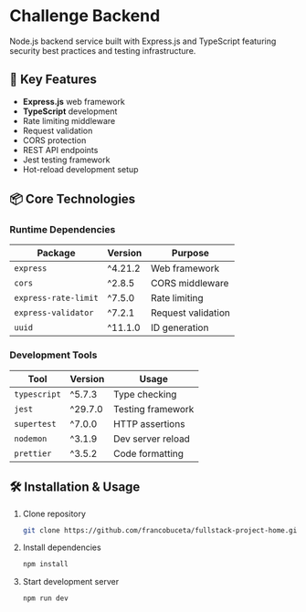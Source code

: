 # Challenge Backend

Node.js backend service built with Express.js and TypeScript featuring security best practices and testing infrastructure.

## 🚀 Key Features
- **Express.js** web framework
- **TypeScript** development
- Rate limiting middleware
- Request validation
- CORS protection
- REST API endpoints
- Jest testing framework
- Hot-reload development setup

## 📦 Core Technologies

### Runtime Dependencies
| Package | Version | Purpose |
|---------|---------|---------|
| `express` | ^4.21.2 | Web framework |
| `cors` | ^2.8.5 | CORS middleware |
| `express-rate-limit` | ^7.5.0 | Rate limiting |
| `express-validator` | ^7.2.1 | Request validation |
| `uuid` | ^11.1.0 | ID generation |

### Development Tools
| Tool | Version | Usage |
|------|---------|-------|
| `typescript` | ^5.7.3 | Type checking |
| `jest` | ^29.7.0 | Testing framework |
| `supertest` | ^7.0.0 | HTTP assertions |
| `nodemon` | ^3.1.9 | Dev server reload |
| `prettier` | ^3.5.2 | Code formatting |

## 🛠️ Installation & Usage

1. Clone repository
   ```bash
   git clone https://github.com/francobuceta/fullstack-project-home.git
2. Install dependencies
   ```bash
   npm install
3. Start development server
   ```bash
   npm run dev
